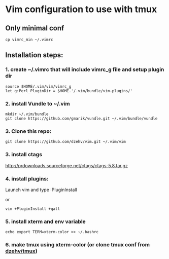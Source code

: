 # Vim configuration to use with tmux

## Only minimal conf

```
cp vimrc_min ~/.vimrc
```

## Installation steps:

### 1. create ~/.vimrc that will include vimrc_g file and setup plugin dir

```
source $HOME/.vim/vim/vimrc_g
let g:Perl_PluginDir = $HOME.'/.vim/bundle/vim-plugins/'
```

### 2. install Vundle to ~/.vim

```
mkdir ~/.vim/bundle
git clone https://github.com/gmarik/vundle.git ~/.vim/bundle/vundle
```

### 3. Clone this repo:

```
git clone https://github.com/dzehv/vim.git ~/.vim/vim
```

### 3. install ctags

http://prdownloads.sourceforge.net/ctags/ctags-5.8.tar.gz

### 4. install plugins:

Launch vim and type :PluginInstall

or

```
vim +PluginInstall +qall
```

### 5. install xterm and env variable

```
echo export TERM=xterm-color >> ~/.bashrc
```

### 6. make tmux using xterm-color (or clone tmux conf from [dzehv/tmux](https://github.com/dzehv/tmux))

